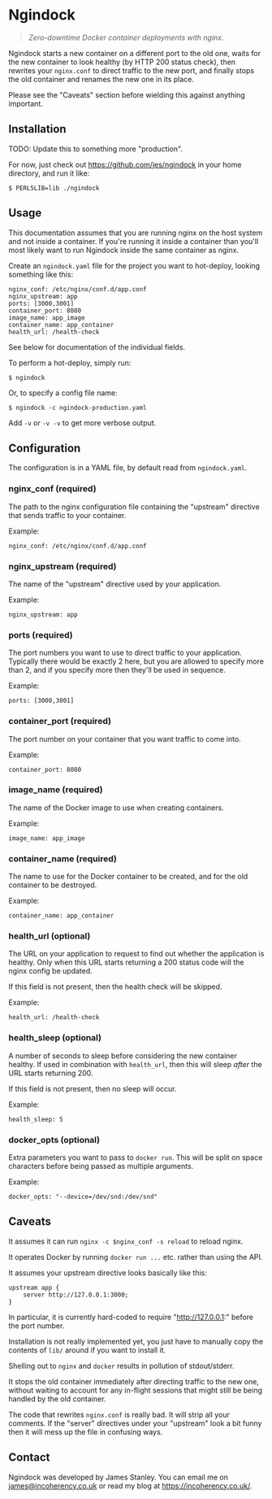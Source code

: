 # Ngindock

> *Zero-downtime Docker container deployments with nginx.*

Ngindock starts a new container on a different port to the old one, waits for the new container to look healthy (by HTTP 200 status check),
then rewrites your `nginx.conf` to direct traffic to the new port, and finally stops the old container and renames the
new one in its place.

Please see the "Caveats" section before wielding this against anything important.

## Installation

TODO: Update this to something more "production".

For now, just check out https://github.com/jes/ngindock in your home directory, and run it like:

    $ PERL5LIB=lib ./ngindock

## Usage

This documentation assumes that you are running nginx on the host system and not inside a container. If you're running
it inside a container than you'll most likely want to run Ngindock inside the same container as nginx.

Create an `ngindock.yaml` file for the project you want to hot-deploy, looking something like this:

    nginx_conf: /etc/nginx/conf.d/app.conf
    nginx_upstream: app
    ports: [3000,3001]
    container_port: 8080
    image_name: app_image
    container_name: app_container
    health_url: /health-check

See below for documentation of the individual fields.

To perform a hot-deploy, simply run:

    $ ngindock

Or, to specify a config file name:

    $ ngindock -c ngindock-production.yaml

Add `-v` or `-v -v` to get more verbose output.

## Configuration

The configuration is in a YAML file, by default read from `ngindock.yaml`.

### nginx_conf (required)

The path to the nginx configuration file containing the "upstream" directive
that sends traffic to your container.

Example:

    nginx_conf: /etc/nginx/conf.d/app.conf

### nginx_upstream (required)

The name of the "upstream" directive used by your application.

Example:

    nginx_upstream: app

### ports (required)

The port numbers you want to use to direct traffic to your application. Typically there would be
exactly 2 here, but you are allowed to specify more than 2, and if you specify more then they'll
be used in sequence.

Example:

    ports: [3000,3001]

### container_port (required)

The port number on your container that you want traffic to come into.

Example:

    container_port: 8080

### image_name (required)

The name of the Docker image to use when creating containers.

Example:

    image_name: app_image

### container_name (required)

The name to use for the Docker container to be created, and for the old container to be destroyed.

Example:

    container_name: app_container

### health_url (optional)

The URL on your application to request to find out whether the application is healthy. Only
when this URL starts returning a 200 status code will the nginx config be updated.

If this field is not present, then the health check will be skipped.

Example:

    health_url: /health-check

### health_sleep (optional)

A number of seconds to sleep before considering the new container healthy. If used in
combination with `health_url`, then this will sleep *after* the URL starts returning
200.

If this field is not present, then no sleep will occur.

Example:

    health_sleep: 5

### docker_opts (optional)

Extra parameters you want to pass to `docker run`. This will be split on space characters
before being passed as multiple arguments.

Example:

    docker_opts: "--device=/dev/snd:/dev/snd"

## Caveats

It assumes it can run `nginx -c $nginx_conf -s reload` to reload nginx.

It operates Docker by running `docker run ...` etc. rather than using the API.

It assumes your upstream directive looks basically like this:

    upstream app {
        server http://127.0.0.1:3000;
    }

In particular, it is currently hard-coded to require "http://127.0.0.1:" before the port number.

Installation is not really implemented yet, you just have to manually copy the contents of `lib/` around if you want to install it.

Shelling out to `nginx` and `docker` results in pollution of stdout/stderr.

It stops the old container immediately after directing traffic to the new one, without waiting to account for any in-flight sessions that
might still be being handled by the old container.

The code that rewrites `nginx.conf` is really bad. It will strip all your comments. If the "server" directives under your "upstream"
look a bit funny then it will mess up the file in confusing ways.


## Contact

Ngindock was developed by James Stanley. You can email me on james@incoherency.co.uk or
read my blog at https://incoherency.co.uk/.
